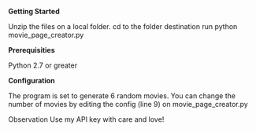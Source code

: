 **Getting Started**

Unzip the files on a local folder.
cd to the folder destination
run python movie_page_creator.py

**Prerequisities**

Python 2.7 or greater


**Configuration**

The program is set to generate 6 random movies.
You can change the number of movies by editing the config (line 9) on movie_page_creator.py

Observation
Use my API key with care and love!
